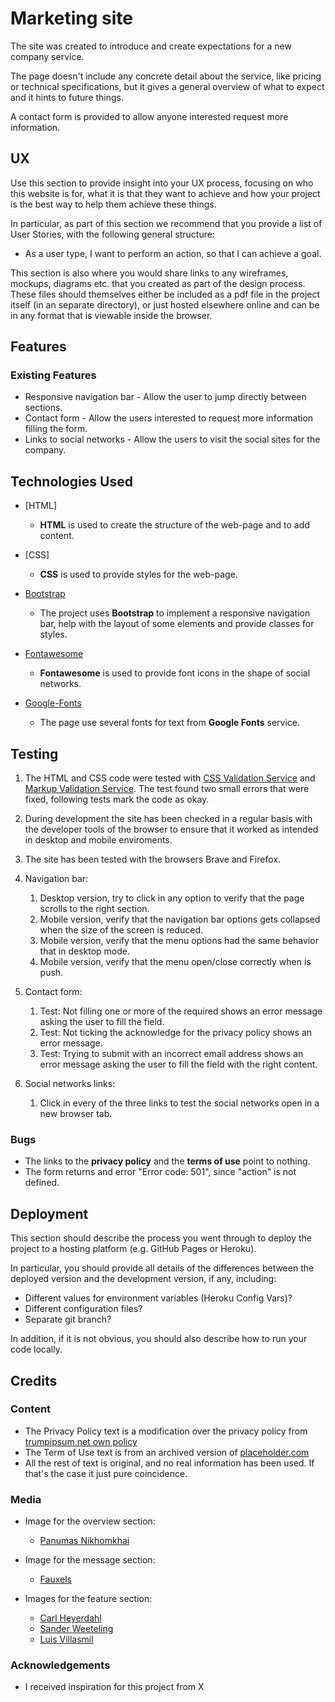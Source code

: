 # Marketing site

The site was created to introduce and create expectations for a new company service.

The page doesn't include any concrete detail about the service, like pricing or technical specifications, but it gives
a general overview of what to expect and it hints to future things.

A contact form is provided to allow anyone interested request more information.
 
## UX


Use this section to provide insight into your UX process, focusing on who this website is for, what it is that they want to achieve and how your project is the best way to help them achieve these things.

In particular, as part of this section we recommend that you provide a list of User Stories, with the following general structure:
- As a user type, I want to perform an action, so that I can achieve a goal.

This section is also where you would share links to any wireframes, mockups, diagrams etc. that you created as part of the design process. These files should themselves either be included as a pdf file in the project itself (in an separate directory), or just hosted elsewhere online and can be in any format that is viewable inside the browser.

## Features

### Existing Features
- Responsive navigation bar - Allow the user to jump directly between sections.
- Contact form - Allow the users interested to request more information filling the form.
- Links to social networks - Allow the users to visit the social sites for the company.

## Technologies Used

- [HTML]
	- **HTML** is used to create the structure of the web-page and to add content.
	
- [CSS]
	- **CSS** is used to provide styles for the web-page.

- [Bootstrap](https://getbootstrap.com/)
    - The project uses **Bootstrap** to implement a responsive navigation bar, help with the layout of some elements and provide classes for styles.

- [Fontawesome](https://fontawesome.com/)
	- **Fontawesome** is used to provide font icons in the shape of social networks.
	
- [Google-Fonts](https://fonts.google.com/)
	- The page use several fonts for text from **Google Fonts** service.


## Testing

1. The HTML and CSS code were tested with [CSS Validation Service](https://jigsaw.w3.org/css-validator/) and [Markup Validation Service](https://validator.w3.org/).
   The test found two small errors that were fixed, following tests mark the code as okay.
  
2. During development the site has been checked in a regular basis with the developer tools of the browser to ensure that it worked as intended in desktop and mobile enviroments.

3. The site has been tested with the browsers Brave and Firefox.

4. Navigation bar:
	1. Desktop version, try to click in any option to verify that the page scrolls to the right section.
	2. Mobile version, verify that the navigation bar options gets collapsed when the size of the screen is reduced.
	3. Mobile version, verify that the menu options had the same behavior that in desktop mode.
	4. Mobile version, verify that the menu open/close correctly when is push.

5. Contact form:
	1. Test: Not filling one or more of the required shows an error message asking the user to fill the field.
	2. Test: Not ticking the acknowledge for the privacy policy shows an error message.
	3. Test: Trying to submit with an incorrect email address shows an error message asking the user to fill the field with the right content.
	
6. Social networks links:
	1. Click in every of the three links to test the social networks open in a new browser tab.



### Bugs

- The links to the **privacy policy** and the **terms of use** point to nothing.
- The form returns and error "Error code: 501", since "action" is not defined.


## Deployment

This section should describe the process you went through to deploy the project to a hosting platform (e.g. GitHub Pages or Heroku).

In particular, you should provide all details of the differences between the deployed version and the development version, if any, including:
- Different values for environment variables (Heroku Config Vars)?
- Different configuration files?
- Separate git branch?

In addition, if it is not obvious, you should also describe how to run your code locally.


## Credits

### Content

- The Privacy Policy text is a modification over the privacy policy from [trumpipsum.net own policy](https://trumpipsum.net/privacy-policy/)
- The Term of Use text is from an archived version of [placeholder.com](https://web.archive.org/web/20200216231943/https://placeholder.com/about/privacy/#content)
- All the rest of text is original, and no real information has been used. If that's the case it just pure coincidence.

### Media

- Image for the overview section:
	- [Panumas Nikhomkhai](https://www.pexels.com/photo/bandwidth-close-up-computer-connection-1148820/)
	
- Image for the message section:
	- [Fauxels](https://www.pexels.com/photo/photo-of-people-sitting-near-wooden-table-3183188/)
	
- Images for the feature section:
	- [Carl Heyerdahl](https://unsplash.com/photos/KE0nC8-58MQ)
	- [Sander Weeteling](https://unsplash.com/photos/4I41IQtmSs0)
	- [Luis Villasmil](https://unsplash.com/photos/4V8uMZx8FYA)

### Acknowledgements

- I received inspiration for this project from X